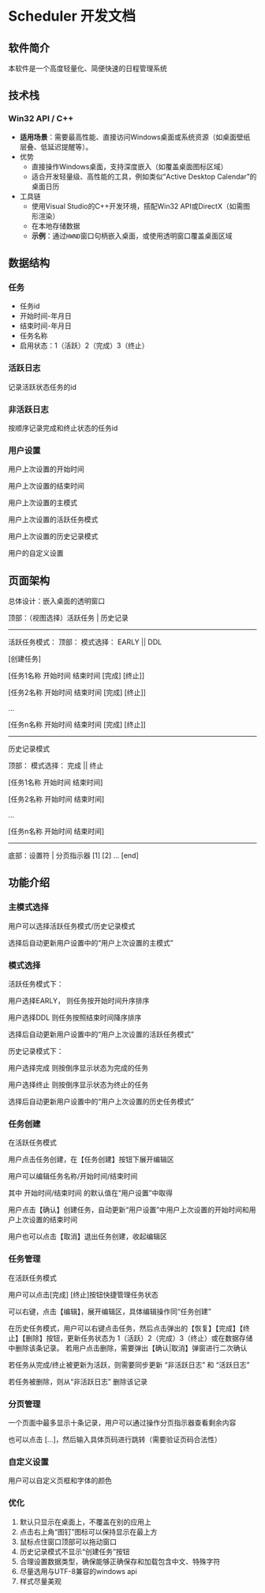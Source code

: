 # Scheduler 开发文档

## 软件简介

本软件是一个高度轻量化、简便快速的日程管理系统

## 技术栈

### **Win32 API / C++**

- **适用场景**：需要最高性能、直接访问Windows桌面或系统资源（如桌面壁纸层叠、低延迟提醒等）。
- 优势
  - 直接操作Windows桌面，支持深度嵌入（如覆盖桌面图标区域）
  - 适合开发轻量级、高性能的工具，例如类似“Active Desktop Calendar”的桌面日历
- 工具链
  - 使用Visual Studio的C++开发环境，搭配Win32 API或DirectX（如需图形渲染）
  - 在本地存储数据
  - **示例**：通过`HWND`窗口句柄嵌入桌面，或使用透明窗口覆盖桌面区域

## 数据结构

### 任务

- 任务id
- 开始时间-年月日
- 结束时间-年月日
- 任务名称
- 启用状态：1（活跃）2（完成）3（终止）

### 活跃日志

记录活跃状态任务的id

### 非活跃日志

按顺序记录完成和终止状态的任务id

### 用户设置

用户上次设置的开始时间

用户上次设置的结束时间

用户上次设置的主模式

用户上次设置的活跃任务模式

用户上次设置的历史记录模式

用户的自定义设置

## 页面架构

总体设计：嵌入桌面的透明窗口

顶部：（视图选择）活跃任务 | 历史记录

---

活跃任务模式：
顶部： 模式选择： EARLY || DDL

[创建任务]

[任务1名称 开始时间 结束时间 [完成] [终止]]

[任务2名称 开始时间 结束时间 [完成] [终止]]

...

[任务n名称 开始时间 结束时间 [完成] [终止]]

---

历史记录模式

顶部： 模式选择： 完成 || 终止

[任务1名称 开始时间 结束时间]

[任务2名称 开始时间 结束时间]

...

[任务n名称 开始时间 结束时间]

---

底部：设置符 | 分页指示器 [1] [2] ... [end]

## 功能介绍

### 主模式选择

用户可以选择活跃任务模式/历史记录模式 

选择后自动更新用户设置中的“用户上次设置的主模式”

### 模式选择

活跃任务模式下：

用户选择EARLY， 则任务按开始时间升序排序

用户选择DDL 则任务按照结束时间降序排序

选择后自动更新用户设置中的“用户上次设置的活跃任务模式”



历史记录模式下：

用户选择完成 则按倒序显示状态为完成的任务

用户选择终止 则按倒序显示状态为终止的任务

选择后自动更新用户设置中的“用户上次设置的历史任务模式”

### 任务创建

在活跃任务模式

用户点击任务创建，在【任务创建】按钮下展开编辑区

用户可以编辑任务名称/开始时间/结束时间

其中 开始时间/结束时间 的默认值在“用户设置”中取得

用户点击【确认】创建任务，自动更新“用户设置”中用户上次设置的开始时间和用户上次设置的结束时间

用户也可以点击【取消】退出任务创建，收起编辑区



### 任务管理

在活跃任务模式

用户可以点击[完成] [终止]按钮快捷管理任务状态

可以右键，点击【编辑】，展开编辑区，具体编辑操作同“任务创建”



在历史任务模式，用户可以右键点击任务，然后点击弹出的【恢复】【完成】【终止】【删除】按钮，更新任务状态为 1（活跃）2（完成）3（终止）或在数据存储中删除该条记录。 若用户点击删除，需要弹出【确认|取消】弹窗进行二次确认

若任务从完成/终止被更新为活跃，则需要同步更新 “非活跃日志” 和 “活跃日志”

若任务被删除，则从“非活跃日志” 删除该记录



### 分页管理

一个页面中最多显示十条记录，用户可以通过操作分页指示器查看剩余内容

也可以点击  [...]，然后输入具体页码进行跳转（需要验证页码合法性）



### 自定义设置

用户可以自定义页框和字体的颜色



### 优化                                                             

1. 默认只显示在桌面上，不覆盖在别的应用上
2. 点击右上角“图钉”图标可以保持显示在最上方
3. 鼠标点住窗口顶部可以拖动窗口
4. 历史记录模式不显示“创建任务”按钮
5. 合理设置数据类型，确保能够正确保存和加载包含中文、特殊字符
6. 尽量选用与UTF-8兼容的windows api
7. 样式尽量美观
